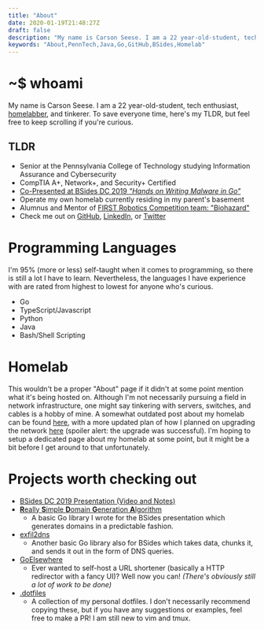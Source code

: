 ```yaml
---
title: "About"
date: 2020-01-19T21:48:27Z
draft: false
description: "My name is Carson Seese. I am a 22 year-old-student, tech enthusiast, homelabber, and tinkerer."
keywords: "About,PennTech,Java,Go,GitHub,BSides,Homelab"
---
```


# ~$ whoami

My name is Carson Seese. I am a 22 year-old-student, tech enthusiast, [homelabber](https://www.reddit.com/r/homelab/wiki/introduction),
and tinkerer. To save everyone time, here's my TLDR, but feel free to keep scrolling if you're curious.

## TLDR

- Senior at the Pennsylvania College of Technology studying Information Assurance and Cybersecurity
- CompTIA A+, Network+, and Security+ Certified
- [Co-Presented at BSides DC 2019 _"Hands on Writing Malware in Go"_](https://gist.github.com/CS-5/c251f173e1e8ddd46c1b020427cb239b)
- Operate my own homelab currently residing in my parent's basement
- Alumnus and Mentor of [FIRST Robotics Competition team: "Biohazard"](https://biohazard4050.org)
- Check me out on [GitHub](https://github.com/CS-5), [LinkedIn](https://www.linkedin.com/in/carsonseese/), or [Twitter](https://twitter.com/carsons_5)

# Programming Languages

I'm 95% (more or less) self-taught when it comes to programming, so there is still
a lot I have to learn. Nevertheless, the languages I have experience with are rated
from highest to lowest for anyone who's curious.

- Go
- TypeScript/Javascript
- Python
- Java
- Bash/Shell Scripting

# Homelab

This wouldn't be a proper "About" page if it didn't at some point mention what it's
being hosted on. Although I'm not necessarily pursuing a field in network
infrastructure, one might say tinkering with servers, switches, and cables is a
hobby of mine. A somewhat outdated post about my homelab can be found [here](https://blog.carsonseese.com/homelab-v1-0-0/),
with a more updated plan of how I planned on upgrading the network [here](https://blog.carsonseese.com/homelab-v2-the-network-upgrade/)
(spoiler alert: the upgrade was successful). I'm hoping to setup a dedicated page
about my homelab at some point, but it might be a bit before I get around to that
unfortunately.

# Projects worth checking out

- [BSides DC 2019 Presentation (Video and Notes)](https://gist.github.com/CS-5/c251f173e1e8ddd46c1b020427cb239b)
- [**R**eally **S**imple **D**omain **G**eneration **A**lgorithm](https://github.com/CS-5/rsdga)
  - A basic Go library I wrote for the BSides presentation which generates domains in a predictable fashion.
- [exfil2dns](https://github.com/CS-5/exfil2dns)
  - Another basic Go library also for BSides which takes data, chunks it, and sends it out in the form of DNS queries.
- [GoElsewhere](https://github.com/CS-5/GoElsewhere)
  - Ever wanted to self-host a URL shortener (basically a HTTP redirector with a fancy UI)? Well now you can! _(There's obviously still a lot of work to be done)_
- [.dotfiles](https://github.com/CS-5/.dotfiles)
  - A collection of my personal dotfiles. I don't necessarily recommend copying these, but if you have any suggestions or examples, feel free to make a PR! I am still new to vim and tmux.

<!--
## The Full Story

I started getting interested in programming right around the time Minecraft started
to gain popularity. This popularity drove me to start learning Java and tinkering
with Git and GitHub, all of which were mind blowing to me at the time.

Not much later in 2013, I joined a high school robotics team which operated as a
club in my local 4-H chapter. This expierence really helped put my programming
and teamwork skills to the test as I rapidly began developing my growing skillset.
I worked my way through the ranks on my team holding positions such as lead
programmer and media manager, until I eventually became the team captain in 2018
(my last year on the team).

Fall of 2016 I enrolled at the Franklin County Career and Technology Center
studying Information Systems Technology. Our coursework was taught to CompTIA's
A+ and Network+ certifications, as well as Cisco's CCNA. While at the FCCTC, I
performed many service calls throughout the school and learned a lot about
"enterprise" networking. While a student, I managed to get a sumemr job as a Jr.
System Administrator at the FCCTC where I did everything from installing Windows
on new computers to cabling installations to basic hardware and software
troubleshooting.

After spending 3 semesters studying information systems at the FCCTC, I secured
my CompTIA A+, Network+, and Security+ certifications. I then went on to attend
the Pennsylvania College of Technology's Information Assurance and Cybersecurity
program in which I am currently a sophmore.

Summer of 2019 I had the opportunity to intern at IronNet, a cybersecurity firm
specializing in defense of entire networks. While at IronNet I had a chance to
write a basic network auditing CLI tool in Go, which really helped some basic
programming fundamentals I had missed in years prior finally click. In the process
of writing my tool, the opportunity to co-present at a security conference was
presented to me. Although hesitant, I knew I'd me missing a great opportunity if
I said no, so I went for it. During our talk at BSides DC 2019, we detailed some
of the techniques used by attackers when trying to encode, transmit, and
recieve information across a network. The process of preparing the talk was not
and insignifigant amount of work, but was extremely rewarding in the end.

So that brings us to today (and me making a reminder to update this after the
summer).
-->
